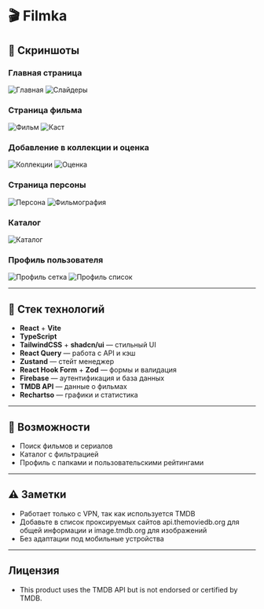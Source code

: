# 🎬 Filmka

## 📸 Скриншоты

### Главная страница

![Главная](./screenshots/HeroSectionAndSearch.jpg)
![Слайдеры](./screenshots/Sliders.jpg)

### Страница фильма

![Фильм](./screenshots/SingleMovie.jpg)
![Каст](./screenshots//SingleMovieCast.jpg)

### Добавление в коллекции и оценка

![Коллекции](./screenshots/Arofl.jpg)
![Оценка](./screenshots/omegalul.jpg)

### Страница персоны

![Персона](./screenshots/SinglePerson.jpg)
![Фильмография](./screenshots/PresonFilmography.jpg)

### Каталог

![Каталог](./screenshots/CatalogFilm.jpg)

### Профиль пользователя

![Профиль сетка](./screenshots/UserProfile.jpg)
![Профиль список](./screenshots/UserProfile2.jpg)

---

## 🚀 Стек технологий

- **React** + **Vite**
- **TypeScript**
- **TailwindCSS** + **shadcn/ui** — стильный UI
- **React Query** — работа с API и кэш
- **Zustand** — стейт менеджер
- **React Hook Form** + **Zod** — формы и валидация
- **Firebase** — аутентификация и база данных
- **TMDB API** — данные о фильмах
- **Rechartso** — графики и статистика

---

## 🧩 Возможности

- Поиск фильмов и сериалов
- Каталог с фильтрацией
- Профиль с папками и пользовательскими рейтингами

---

## ⚠️ Заметки

- Работает только с VPN, так как используется TMDB
- Добавьте в список проксируемых сайтов api.themoviedb.org для общей информации и image.tmdb.org для изображений
- Без адаптации под мобильные устройства

---

## Лицензия

- This product uses the TMDB API but is not endorsed or certified by TMDB.
